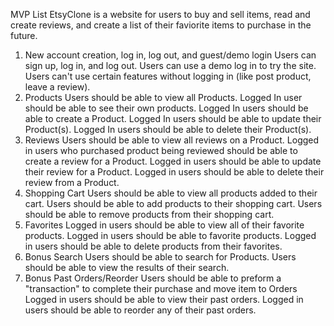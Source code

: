 MVP List
EtsyClone is a website for users to buy and sell items, read and create reviews, and create a list of their faviorite items to purchase in the future.

1. New account creation, log in, log out, and guest/demo login
Users can sign up, log in, and log out.
Users can use a demo log in to try the site.
Users can't use certain features without logging in (like post product, leave a review).
2. Products
Users should be able to view all Products.
Logged In user should be able to see their own products.
Logged In users should be able to create a Product.
Logged In users should be able to update their Product(s).
Logged In users should be able to delete their Product(s).
3. Reviews
Users should be able to view all reviews on a Product.
Logged in users who purchased product being reviewed should be able to create a review for a Product.
Logged in users should be able to update their review for a Product.
Logged in users should be able to delete their review from a Product.
4. Shopping Cart
Users should be able to view all products added to their cart.
Users should be able to add products to their shopping cart.
Users should be able to remove products from their shopping cart.
5. Favorites
Logged in users should be able to view all of their favorite products.
Logged in users should be able to favorite products.
Logged in users should be able to delete products from their favorites.
6. Bonus Search
Users should be able to search for Products.
Users should be able to view the results of their search.
7. Bonus Past Orders/Reorder
Users should be able to preform a "transaction" to complete their purchase and move item to Orders
Logged in users should be able to view their past orders.
Logged in users should be able to reorder any of their past orders.